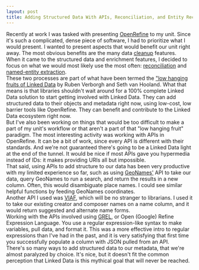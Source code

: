 ```yaml
---
layout: post
title: Adding Structured Data With APIs, Reconciliation, and Entity Recognition
--- 
```


Recently at work I was tasked with presenting [OpenRefine](http://openrefine.org/) to my unit. Since it's such a complicated, dense piece of software, I had to prioritize what I would present. I wanted to present aspects that would benefit our unit right away. The most obvious benefits are the many data [cleanup](http://freeyourmetadata.org/cleanup/) features.  
When it came to the structured data and enrichment features, I decided to focus on what we would most likely use the most often: [reconciliation](http://freeyourmetadata.org/reconciliation/http://freeyourmetadata.org/reconciliation/) and [named-entity extraction](http://freeyourmetadata.org/named-entity-extraction/).  
These two processes are part of what have been termed the ["low hanging fruits of Linked Data](http://www.dublincore.org/resources/training/ASIST_Webinar_20140521/vanHoolandVerborgh.pdf) by Ruben Verborgh and Seth van Hooland. What that means is that libraries shouldn't wait around for a 100% complete Linked Data solution to start getting involved with Linked Data. They can add structured data to their objects and metadata right now, using low-cost, low barrier tools like OpenRefine. They can benefit and contribute to the Linked Data ecosystem right now.    
But I've also been working on things that would be too difficult to make a part of my unit's workflow or that aren't a part of that "low hanging fruit" paradigm. The most interesting activity was working with APIs in OpenRefine. It can be a bit of work, since every API is different with their standards. And we're not guaranteed there's going to be a Linked Data light at the end of the tunnel. It would be nice if most APIs gave you hypermedia instead of IDs: it makes providing URIs all but impossible.  
That said, using APIs to add structure to our data has been very productive with my limited experience so far, such as using [GeoNames'](http://www.geonames.org/) API to take our data, query GeoNames to run a search, and return the results in a new column. Often, this would disambiguate place names. I could see similar helpful functions by feeding GeoNames coordinates.  
Another API I used was [VIAF](https://platform.worldcat.org/api-explorer/VIAF), which will be no stranger to librarians. I used it to take our existing creator and composer names on a name column, and it would return suggested and alternate name forms.  
Working with the APIs involved using [GREL](https://github.com/OpenRefine/OpenRefine/wiki/Understanding-Regular-Expressions), or Open (Google) Refine Expression Language. You use a regular expression-like syntax to make variables, pull data, and format it. This was a more effective intro to regular expressions than I've had in the past, and it is very satisfying that first time you successfully populate a column with JSON pulled from an API.  
There's so many ways to add structured data to our metadata, that we're almost paralyzed by choice. It's nice, but it doesn't fit the common perception that Linked Data is this mythical goal that will never be reached.  
